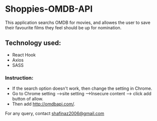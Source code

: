 # Shoppies-OMDB-API
 
This application searchs OMDB for movies, and allowes the user to save their
favourite films they feel should be up for nomination.

## Technology used:

* React Hook
* Axios
* SASS

### Instruction:

* If the search option doesn't work, then change the setting in Chrome. 
* Go to Chrome setting -->site setting -->Insecure content --> click add button of allow.
* Then add http://omdbapi.com/. 

For any query, contact shafinaz2006@gmail.com
